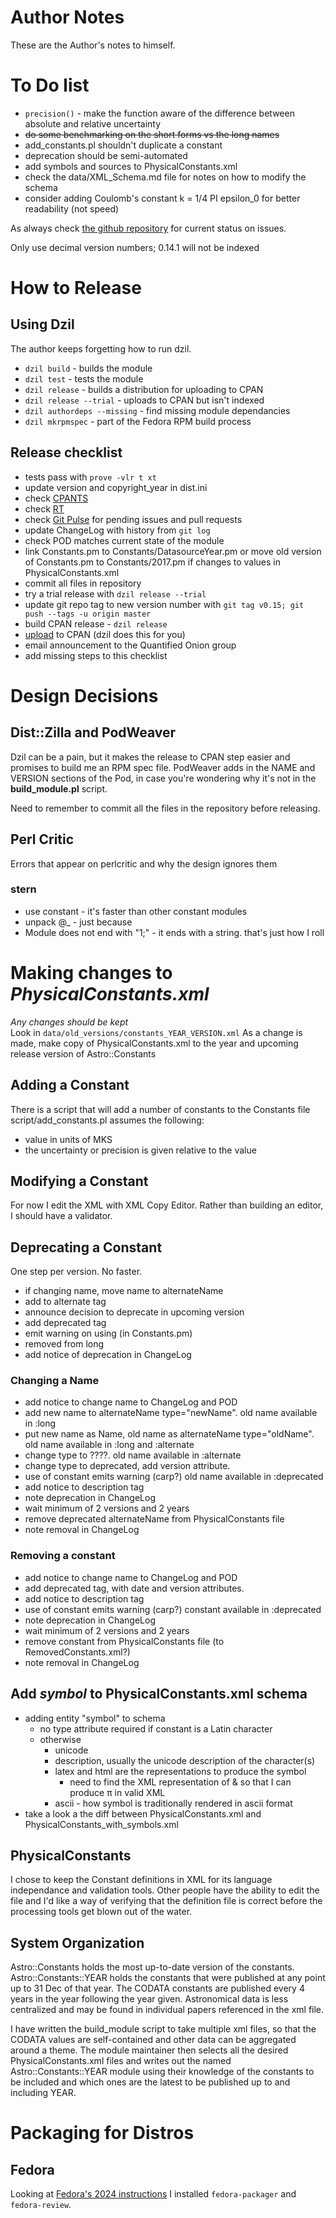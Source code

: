 # Author Notes

These are the Author's notes to himself.

# To Do list

* ```precision()``` - make the function aware of the difference between 
absolute and relative uncertainty
* ~~do some benchmarking on the short forms vs the long names~~
* add_constants.pl shouldn't duplicate a constant
* deprecation should be semi-automated
* add symbols and sources to PhysicalConstants.xml
* check the data/XML_Schema.md file for notes on how to modify the schema
* consider adding Coulomb's constant k = 1/4 PI epsilon_0 for better readability (not speed)

As always check 
[the github repository](https://github.com/duffee/Astro-Constants/issues "Astro::Constants issues")
for current status on issues.

Only use decimal version numbers; 0.14.1 will not be indexed

# How to Release

## Using Dzil

The author keeps forgetting how to run dzil.

* ```dzil build```      - builds the module
* ```dzil test```       - tests the module
* ```dzil release```    - builds a distribution for uploading to CPAN
* ```dzil release --trial```      - uploads to CPAN but isn't indexed
* ```dzil authordeps --missing``` - find missing module dependancies
* ```dzil mkrpmspec```  - part of the Fedora RPM build process

## Release checklist

* tests pass with `prove -vlr t xt`
* update version and copyright_year in dist.ini
* check [CPANTS](http://matrix.cpantesters.org/?dist=Astro-Constants)
* check [RT](https://rt.cpan.org/Public/Dist/Display.html?Name=Astro-Constants)
* check [Git Pulse](https://github.com/duffee/Astro-Constants/pulse/monthly) for pending issues and pull requests
* update ChangeLog with history from ```git log```
* check POD matches current state of the module
* link Constants.pm to Constants/DatasourceYear.pm or move old version of Constants.pm to Constants/2017.pm if changes to values in PhysicalConstants.xml
* commit all files in repository
* try a trial release with `dzil release --trial`
* update git repo tag to new version number with `git tag v0.15; git push --tags -u origin master`
* build CPAN release - ```dzil release```
* [upload](https://pause.perl.org/pause/authenquery?ACTION=add_uri) to CPAN (dzil does this for you)
* email announcement to the Quantified Onion group
* add missing steps to this checklist

# Design Decisions

## Dist::Zilla and PodWeaver

Dzil can be a pain, but it makes the release to CPAN step easier and promises to build me an RPM spec file.
PodWeaver adds in the NAME and VERSION sections of the Pod,
in case you're wondering why it's not in the **build_module.pl** script.

Need to remember to commit all the files in the repository before releasing.

## Perl Critic

Errors that appear on perlcritic and why the design ignores them

### stern
* use constant	- it's faster than other constant modules
* unpack @_		- just because
* Module does not end with "1;"	- it ends with a string.  that's just how I roll


# Making changes to *PhysicalConstants.xml*

_Any changes should be kept_  
Look in ```data/old_versions/constants_YEAR_VERSION.xml```
As a change is made, make copy of PhysicalConstants.xml  to the year and 
upcoming release version of Astro::Constants


## Adding a Constant

There is a script that will add a number of constants to the Constants file
 script/add_constants.pl
assumes the following:
* value in units of MKS
* the uncertainty or precision is given relative to the value

## Modifying a Constant

For now I edit the XML with XML Copy Editor.
Rather than building an editor, I should have a validator.

## Deprecating a Constant

One step per version.  No faster.

* if changing name, move name to alternateName
* add to alternate tag
* announce decision to deprecate in upcoming version
* add deprecated tag
 * emit warning on using (in Constants.pm)
 * removed from long
* add notice of deprecation in ChangeLog

### Changing a Name

* add notice to change name to ChangeLog and POD
 * add new name to alternateName type="newName".  old name available in :long
* put new name as Name, old name as alternateName type="oldName".  old name available in :long and :alternate
* change type to ????.  old name available in :alternate
* change type to deprecated, add version attribute.  
 * use of constant emits warning (carp?)  old name available in :deprecated
 * add notice to description tag
 * note deprecation in ChangeLog
* wait minimum of 2 versions and 2 years
* remove deprecated alternateName from PhysicalConstants file
 * note removal in ChangeLog

### Removing a constant

* add notice to change name to ChangeLog and POD
* add deprecated tag, with date and version attributes.  
 * add notice to description tag
 * use of constant emits warning (carp?)  constant available in :deprecated
 * note deprecation in ChangeLog
* wait minimum of 2 versions and 2 years
* remove constant from PhysicalConstants file (to RemovedConstants.xml?)
 * note removal in ChangeLog

## Add *symbol* to PhysicalConstants.xml schema

* adding entity "symbol" to schema
  * no type attribute required if constant is a Latin character
  * otherwise
    * unicode
    * description, usually the unicode description of the character(s)
    * latex and html are the representations to produce the symbol
      * need to find the XML representation of & so that I can produce &pi; in valid XML
    * ascii - how symbol is traditionally rendered in ascii format
* take a look a the diff between PhysicalConstants.xml and PhysicalConstants_with_symbols.xml


## PhysicalConstants

I chose to keep the Constant definitions in XML for its language independance and validation tools.
Other people have the ability to edit the file and I'd like a way of verifying that the definition
file is correct before the processing tools get blown out of the water.

## System Organization

Astro::Constants holds the most up-to-date version of the constants.
Astro::Constants::YEAR holds the constants that were published at any point up to 31 Dec of that year.
The CODATA constants are published every 4 years in the year following the year given.
Astronomical data is less centralized and may be found in individual papers referenced in the xml file.

I have written the build_module script to take multiple xml files, so that the CODATA values
are self-contained and other data can be aggregated around a theme. The module maintainer then selects
all the desired PhysicalConstants.xml files and writes out the named Astro::Constants::YEAR module
using their knowledge of the constants to be included and which ones are the latest to be published
up to and including YEAR.

# Packaging for Distros

## Fedora

Looking at [Fedora's 2024 instructions](https://docs.fedoraproject.org/en-US/package-maintainers/Installing_Packager_Tools/)
I installed `fedora-packager` and  `fedora-review`.
